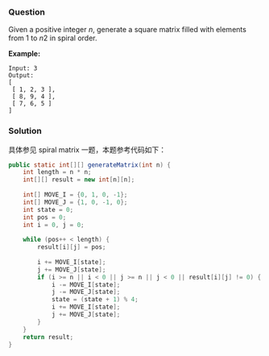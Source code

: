 ### Question

Given a positive integer *n*, generate a square matrix filled with elements from 1 to *n*2 in spiral order.

**Example:**

```
Input: 3
Output:
[
 [ 1, 2, 3 ],
 [ 8, 9, 4 ],
 [ 7, 6, 5 ]
]
```

### Solution

具体参见 spiral matrix 一题，本题参考代码如下：

```java
public static int[][] generateMatrix(int n) {
    int length = n * n;
    int[][] result = new int[n][n];
    
    int[] MOVE_I = {0, 1, 0, -1};
    int[] MOVE_J = {1, 0, -1, 0};
    int state = 0;
    int pos = 0;
    int i = 0, j = 0;
    
    while (pos++ < length) {
        result[i][j] = pos;
        
        i += MOVE_I[state];
        j += MOVE_J[state];
        if (i >= n || i < 0 || j >= n || j < 0 || result[i][j] != 0) {
            i -= MOVE_I[state];
            j -= MOVE_J[state];
            state = (state + 1) % 4;
            i += MOVE_I[state];
            j += MOVE_J[state];
        }
    }
    return result;
}
```


